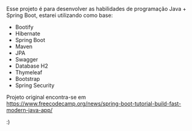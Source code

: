 Esse projeto é para desenvolver as habilidades de programação Java + Spring Boot, estarei utilizando como base:

* Bootify
* Hibernate
* Spring Boot
* Maven
* JPA
* Swagger
* Database H2 
* Thymeleaf
* Bootstrap
* Spring Security

Projeto original encontra-se em https://www.freecodecamp.org/news/spring-boot-tutorial-build-fast-modern-java-app/

:)
